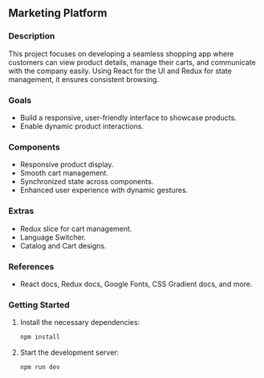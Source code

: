 ## Marketing Platform

### Description
This project focuses on developing a seamless shopping app where customers can view product details, manage their carts, and communicate with the company easily. Using React for the UI and Redux for state management, it ensures consistent browsing. 

### Goals
- Build a responsive, user-friendly interface to showcase products.
- Enable dynamic product interactions.

### Components
- Responsive product display.
- Smooth cart management.
- Synchronized state across components.
- Enhanced user experience with dynamic gestures.

### Extras
- Redux slice for cart management.
- Language Switcher.
- Catalog and Cart designs.


### References
- React docs, Redux docs, Google Fonts, CSS Gradient docs, and more.

### Getting Started
1. Install the necessary dependencies:
    ```sh
    npm install
    ```
2. Start the development server:
    ```sh
    npm run dev
    ```
